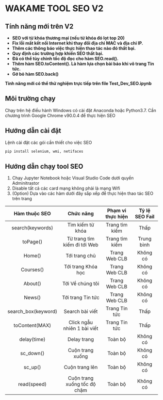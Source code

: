# **WAKAME TOOL SEO V2**
## **Tính năng mới trên V2**
- **SEO với từ khóa thương mại (nếu từ khóa đó lọt top 20)**
- **Fix lỗi mất kết nối Internet khi thay đổi địa chỉ MAC và địa chỉ IP.**
- **Thêm các thông báo việc thực hiện thao tác nào đó thất bại.**
- **Quy định các trường hợp khiến SEO thất bại.**
- **Đã có thể tùy chỉnh tốc độ đọc cho hàm SEO.read().**
- **Thêm hàm SEO.toContent(). Là hàm lựa chọn bài báo khi vô trang Tin tức.**
- **Gỡ bỏ hàm SEO.back()**

**Tính năng mới có thể thử nghiệm trực tiếp trên file Test_Dev_SEO.ipynb**
## **Môi trường chạy**
Chạy trên hệ điều hành Windows có cài đặt Anaconda hoặc Python3.7.
Cần chương trình Google Chrome v90.0.4 để thực hiện SEO
## **Hướng dẫn cài đặt**
Lệnh cài đặt các gói cần thiết cho việc SEO
```bash
pip install selenium, wmi, netifaces 
```

## **Hướng dẫn chạy tool SEO**
1. Chạy Jupyter Notebook hoặc Visual Studio Code dưới quyền Adminitrastor
2. Disable tất cả các card mạng không phải là mạng Wifi
3. (Option) Dựa vào các hàm dưới đây sắp xếp để thực hiện thao tác SEO trên trang

| Hàm thuộc SEO | Chức năng | Phạm vi thực hiện | Tỷ lệ SEO Fail |
| :---: | :---: | :---: | :---: |
| search(keywords) | Tìm kiếm từ khóa | Trang tìm kiếm | Thấp |
| toPage() | Từ trang tìm kiếm đi tới Web | Trang tìm kiếm | Trung bình|
| Home() | Tới trang chủ | Trang Web CLB | Không có |
| Courses() | Tới trang Khóa học | Trang Web CLB | Không có |
| About() | Tới Về chúng tôi | Trang Web CLB | Không có |
| News() | Tới trang Tin tức | Trang Web CLB | Không có |
| search_box(keyword) | Search bài viết | Trang Tin tức | Thấp |
| toContent(MAX)| Click ngẫu nhiên 1 bài viết | Trang Tin tức | Thấp |
| delay(time) | Delay trang | Toàn bộ | Không có |
| sc_down() | Cuộn trang xuống | Toàn bộ | Không có |
| sc_up() | Cuộn trang lên | Toàn bộ | Không có |
| read(speed) | Cuộn trang xuống tốc độ chậm | Toàn bộ | Không có |


 